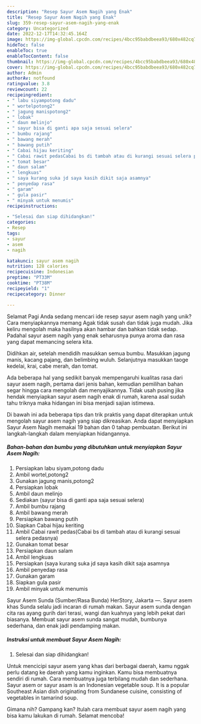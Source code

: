 ```yaml
---
description: "Resep Sayur Asem Nagih yang Enak"
title: "Resep Sayur Asem Nagih yang Enak"
slug: 359-resep-sayur-asem-nagih-yang-enak
category: Uncategorized
date: 2022-12-17T14:32:45.164Z
image: https://img-global.cpcdn.com/recipes/4bcc95babdbeea93/680x482cq70/sayur-asem-nagih-foto-resep-utama.jpg
hideToc: false
enableToc: true
enableTocContent: false
thumbnail: https://img-global.cpcdn.com/recipes/4bcc95babdbeea93/680x482cq70/sayur-asem-nagih-foto-resep-utama.jpg
cover: https://img-global.cpcdn.com/recipes/4bcc95babdbeea93/680x482cq70/sayur-asem-nagih-foto-resep-utama.jpg
author: Admin
authorAv: notfound
ratingvalue: 3.8
reviewcount: 22
recipeingredient:
- " labu siyampotong dadu"
- " wortelpotong2"
- " jagung manispotong2"
- " lobak"
- " daun melinjo"
- " sayur bisa di ganti apa saja sesuai selera"
- " bumbu rajang"
- " bawang merah"
- " bawang putih"
- " Cabai hijau keriting"
- " Cabai rawit pedasCabai bs di tambah atau di kurangi sesuai selera pedasnya"
- " tomat besar"
- " daun salam"
- " lengkuas"
- " saya kurang suka jd saya kasih dikit saja asamnya"
- " penyedap rasa"
- " garam"
- " gula pasir"
- " minyak untuk menumis"
recipeinstructions:

- "Selesai dan siap dihidangkan!"
categories:
- Resep
tags:
- sayur
- asem
- nagih

katakunci: sayur asem nagih 
nutrition: 128 calories
recipecuisine: Indonesian
preptime: "PT33M"
cooktime: "PT38M"
recipeyield: "1"
recipecategory: Dinner

---
```



Selamat Pagi Anda sedang mencari ide resep sayur asem nagih yang unik? Cara menyiapkannya memang Agak tidak susah dan tidak juga mudah. Jika keliru mengolah maka hasilnya akan hambar dan bahkan tidak sedap. Padahal sayur asem nagih yang enak seharusnya punya aroma dan rasa yang dapat memancing selera kita.


Didihkan air, setelah mendidih masukkan semua bumbu. Masukkan jagung manis, kacang pajang, dan belimbing wuluh. Selanjutnya masukkan taoge kedelai, krai, cabe merah, dan tomat.

Ada beberapa hal yang sedikit banyak mempengaruhi kualitas rasa dari sayur asem nagih, pertama dari jenis bahan, kemudian pemilihan bahan segar hingga cara mengolah dan menyajikannya. Tidak usah pusing jika hendak menyiapkan sayur asem nagih enak di rumah, karena asal sudah tahu triknya maka hidangan ini bisa menjadi sajian istimewa.


Di bawah ini ada beberapa tips dan trik praktis yang dapat diterapkan untuk mengolah sayur asem nagih yang siap dikreasikan. Anda dapat menyiapkan Sayur Asem Nagih memakai 19 bahan dan 0 tahap pembuatan. Berikut ini langkah-langkah dalam menyiapkan hidangannya.

<!--inarticleads1-->

##### Bahan-bahan dan bumbu yang dibutuhkan untuk menyiapkan Sayur Asem Nagih:

1. Persiapkan  labu siyam,potong dadu
1. Ambil  wortel,potong2
1. Gunakan  jagung manis,potong2
1. Persiapkan  lobak
1. Ambil  daun melinjo
1. Sediakan  (sayur bisa di ganti apa saja sesuai selera)
1. Ambil  bumbu rajang
1. Ambil  bawang merah
1. Persiapkan  bawang putih
1. Siapkan  Cabai hijau keriting
1. Ambil  Cabai rawit pedas(Cabai bs di tambah atau di kurangi sesuai selera pedasnya)
1. Gunakan  tomat besar
1. Persiapkan  daun salam
1. Ambil  lengkuas
1. Persiapkan  (saya kurang suka jd saya kasih dikit saja asamnya
1. Ambil  penyedap rasa
1. Gunakan  garam
1. Siapkan  gula pasir
1. Ambil  minyak untuk menumis


Sayur Asem Sunda (Sumber/Rasa Bunda) HerStory, Jakarta —. Sayur asem khas Sunda selalu jadi incaran di rumah makan. Sayur asem sunda dengan cita ras ayang gurih dari terasi, wangi dan kuahnya yang lebih pekat dari biasanya. Membuat sayur asem sunda sangat mudah, bumbunya sederhana, dan enak jadi pendamping makan. 

<!--inarticleads2-->

##### Instruksi untuk membuat Sayur Asem Nagih:


1. Selesai dan siap dihidangkan!

Untuk mencicipi sayur asem yang khas dari berbagai daerah, kamu nggak perlu datang ke daerah yang kamu inginkan. Kamu bisa membuatnya sendiri di rumah. Cara membuatnya juga terbilang mudah dan sederhana. Sayur asem or sayur asam is an Indonesian vegetable soup. It is a popular Southeast Asian dish originating from Sundanese cuisine, consisting of vegetables in tamarind soup. 

Gimana nih? Gampang kan? Itulah cara membuat sayur asem nagih yang bisa kamu lakukan di rumah. Selamat mencoba!
